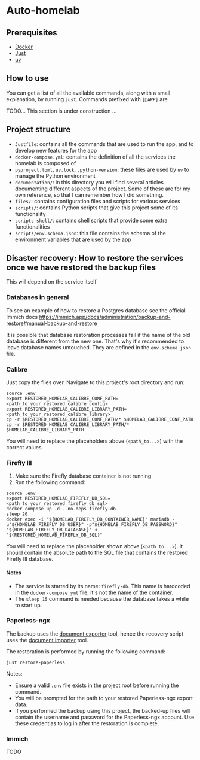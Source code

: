 # Auto-homelab

## Prerequisites

- [Docker](https://www.docker.com/get-started/)
- [Just](https://github.com/casey/just)
- [uv](https://github.com/astral-sh/uv)

## How to use

You can get a list of all the available commands, along with a small explanation, by running `just`. Commands
prefixed with `[🔧APP]` are 

TODO... This section is under construction ...

## Project structure

- `Justfile`: contains all the commands that are used to run the app, and to develop new features for the app
- `docker-compose.yml`: contains the definition of all the services the homelab is composed of
- `pyproject.toml`, `uv.lock`, `.python-version`: these files are used by `uv` to manage the Python environment
- `documentation/`: in this directory you will find several articles documenting different aspects of the project. Some of
these are for my own reference, so that I can remember how I did something.
- `files/`: contains configuration files and scripts for various services
- `scripts/`: contains Python scripts that give this project some of its functionality
- `scripts-shell/`: contains shell scripts that provide some extra functionalities
- `scripts/env.schema.json`: this file contains the schema of the environment variables that are used by the app

## Disaster recovery: How to restore the services once we have restored the backup files

This will depend on the service itself

### Databases in general

To see an example of how to restore a Postgres database see the official Immich
docs https://immich.app/docs/administration/backup-and-restore#manual-backup-and-restore

It is possible that database restoration processes fail if the name of the old database is different from the new one.
That's why it's recommended to leave database names untouched. They are defined in the `env.schema.json` file.

### Calibre

Just copy the files over. Navigate to this project's root directory and run:

```shell
source .env
export RESTORED_HOMELAB_CALIBRE_CONF_PATH=<path_to_your_restored_calibre_config>
export RESTORED_HOMELAB_CALIBRE_LIBRARY_PATH=<path_to_your_restored_calibre_library>
cp -r $RESTORED_HOMELAB_CALIBRE_CONF_PATH/* $HOMELAB_CALIBRE_CONF_PATH
cp -r $RESTORED_HOMELAB_CALIBRE_LIBRARY_PATH/* $HOMELAB_CALIBRE_LIBRARY_PATH
```

You will need to replace the placeholders above (`<path_to...>`) with the correct values.

### Firefly III

1. Make sure the Firefly database container is not running
2. Run the following command:

```shell
source .env
export RESTORED_HOMELAB_FIREFLY_DB_SQL=<path_to_your_restored_firefly_db_sql>
docker compose up -d --no-deps firefly-db
sleep 20 
docker exec -i "${HOMELAB_FIREFLY_DB_CONTAINER_NAME}" mariadb -u"${HOMELAB_FIREFLY_DB_USER}" -p"${HOMELAB_FIREFLY_DB_PASSWORD}" "${HOMELAB_FIREFLY_DB_DATABASE}" < "${RESTORED_HOMELAB_FIREFLY_DB_SQL}"
```

You will need to replace the placeholder shown above (`<path_to...>`). It should contain the absolute path to the SQL file 
that contains the restored Firefly III database.

#### Notes

- The service is started by its name: `firefly-db`. This name is hardcoded in the `docker-compose.yml` file, it's not the name of the container.
- The `sleep 15` command is needed because the database takes a while to start up.

### Paperless-ngx

The backup uses the [document exporter](https://docs.paperless-ngx.com/administration/#exporter) tool,
hence the recovery script uses the [document importer](https://docs.paperless-ngx.com/administration/#importer) tool.

The restoration is performed by running the following command:

```shell
just restore-paperless
```

Notes:
- Ensure a valid `.env` file exists in the project root before running the command.
- You will be prompted for the path to your restored Paperless-ngx export data.
- If you performed the backup using this project, the backed-up files will contain
the username and password for the Paperless-ngx account. Use these credentias to
log in after the restoration is complete.

### Immich

TODO
